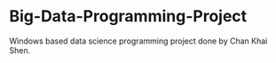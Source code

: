 # Big-Data-Programming-Project
Windows based data science programming project done by Chan Khai Shen. 

